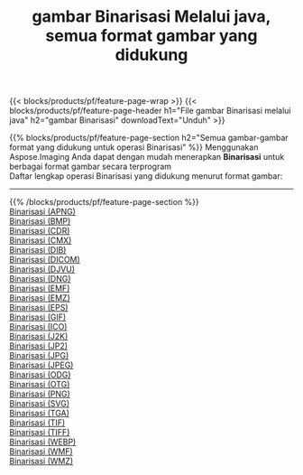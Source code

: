 ﻿---
title: gambar Binarisasi Melalui java, semua format gambar yang didukung 
weight: 3920
url: /id/java/binarize 
lang: id
langdirlevel: 2
locales: zh-hans,ja,it,ru,de,es,fr,nl,id,lt,pl,pt,vi,tr,ko,zh-hant,ar,hi,th,sv,cs,uk,he
description: Menggunakan Aspose.Imaging Anda dapat dengan mudah Binarisasi gambar Via java
---

{{< blocks/products/pf/feature-page-wrap >}}
{{< blocks/products/pf/feature-page-header h1="File gambar Binarisasi melalui java" h2="gambar Binarisasi" downloadText="Unduh" >}}


{{% blocks/products/pf/feature-page-section  h2="Semua gambar-gambar format yang didukung untuk operasi Binarisasi" %}}
Menggunakan Aspose.Imaging Anda dapat dengan mudah menerapkan **Binarisasi** untuk berbagai format gambar secara terprogram
<br/>
Daftar lengkap operasi Binarisasi yang didukung menurut format gambar:
<hr/>
{{% /blocks/products/pf/feature-page-section %}}
<div class="container-fluid productfamilypage bg-gray">
    <div class="convertypes bg-gray agp-content section">
        <div class="container">
		<div class="row other-converters">
		    <div class='col-md-2 other-converter remove-lp remove-rp'><a href="/imaging/id/java/binarize/apng" >Binarisasi (APNG)</a></div><div class='col-md-2 other-converter remove-lp remove-rp'><a href="/imaging/id/java/binarize/bmp" >Binarisasi (BMP)</a></div><div class='col-md-2 other-converter remove-lp remove-rp'><a href="/imaging/id/java/binarize/cdr" >Binarisasi (CDR)</a></div><div class='col-md-2 other-converter remove-lp remove-rp'><a href="/imaging/id/java/binarize/cmx" >Binarisasi (CMX)</a></div><div class='col-md-2 other-converter remove-lp remove-rp'><a href="/imaging/id/java/binarize/dib" >Binarisasi (DIB)</a></div><div class='col-md-2 other-converter remove-lp remove-rp'><a href="/imaging/id/java/binarize/dicom" >Binarisasi (DICOM)</a></div><div class='col-md-2 other-converter remove-lp remove-rp'><a href="/imaging/id/java/binarize/djvu" >Binarisasi (DJVU)</a></div><div class='col-md-2 other-converter remove-lp remove-rp'><a href="/imaging/id/java/binarize/dng" >Binarisasi (DNG)</a></div><div class='col-md-2 other-converter remove-lp remove-rp'><a href="/imaging/id/java/binarize/emf" >Binarisasi (EMF)</a></div><div class='col-md-2 other-converter remove-lp remove-rp'><a href="/imaging/id/java/binarize/emz" >Binarisasi (EMZ)</a></div><div class='col-md-2 other-converter remove-lp remove-rp'><a href="/imaging/id/java/binarize/eps" >Binarisasi (EPS)</a></div><div class='col-md-2 other-converter remove-lp remove-rp'><a href="/imaging/id/java/binarize/gif" >Binarisasi (GIF)</a></div><div class='col-md-2 other-converter remove-lp remove-rp'><a href="/imaging/id/java/binarize/ico" >Binarisasi (ICO)</a></div><div class='col-md-2 other-converter remove-lp remove-rp'><a href="/imaging/id/java/binarize/j2k" >Binarisasi (J2K)</a></div><div class='col-md-2 other-converter remove-lp remove-rp'><a href="/imaging/id/java/binarize/jp2" >Binarisasi (JP2)</a></div><div class='col-md-2 other-converter remove-lp remove-rp'><a href="/imaging/id/java/binarize/jpg" >Binarisasi (JPG)</a></div><div class='col-md-2 other-converter remove-lp remove-rp'><a href="/imaging/id/java/binarize/jpeg" >Binarisasi (JPEG)</a></div><div class='col-md-2 other-converter remove-lp remove-rp'><a href="/imaging/id/java/binarize/odg" >Binarisasi (ODG)</a></div><div class='col-md-2 other-converter remove-lp remove-rp'><a href="/imaging/id/java/binarize/otg" >Binarisasi (OTG)</a></div><div class='col-md-2 other-converter remove-lp remove-rp'><a href="/imaging/id/java/binarize/png" >Binarisasi (PNG)</a></div><div class='col-md-2 other-converter remove-lp remove-rp'><a href="/imaging/id/java/binarize/svg" >Binarisasi (SVG)</a></div><div class='col-md-2 other-converter remove-lp remove-rp'><a href="/imaging/id/java/binarize/tga" >Binarisasi (TGA)</a></div><div class='col-md-2 other-converter remove-lp remove-rp'><a href="/imaging/id/java/binarize/tif" >Binarisasi (TIF)</a></div><div class='col-md-2 other-converter remove-lp remove-rp'><a href="/imaging/id/java/binarize/tiff" >Binarisasi (TIFF)</a></div><div class='col-md-2 other-converter remove-lp remove-rp'><a href="/imaging/id/java/binarize/webp" >Binarisasi (WEBP)</a></div><div class='col-md-2 other-converter remove-lp remove-rp'><a href="/imaging/id/java/binarize/wmf" >Binarisasi (WMF)</a></div><div class='col-md-2 other-converter remove-lp remove-rp'><a href="/imaging/id/java/binarize/wmz" >Binarisasi (WMZ)</a></div>
                </div>
        </div>
    </div>
</div>
<br/>


